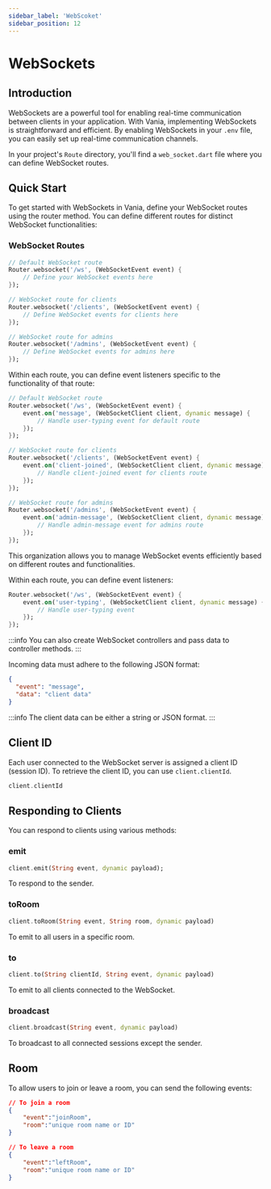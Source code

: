 ```yaml
---
sidebar_label: 'WebScoket'
sidebar_position: 12
---
```


# WebSockets

## Introduction

WebSockets are a powerful tool for enabling real-time communication between clients in your application. With Vania, implementing WebSockets is straightforward and efficient. By enabling WebSockets in your `.env` file, you can easily set up real-time communication channels.

In your project's `Route` directory, you'll find a `web_socket.dart` file where you can define WebSocket routes.

## Quick Start

To get started with WebSockets in Vania, define your WebSocket routes using the router method. You can define different routes for distinct WebSocket functionalities:

### WebSocket Routes

```dart
// Default WebSocket route
Router.websocket('/ws', (WebSocketEvent event) {
    // Define your WebSocket events here
});

// WebSocket route for clients
Router.websocket('/clients', (WebSocketEvent event) {
    // Define WebSocket events for clients here
});

// WebSocket route for admins
Router.websocket('/admins', (WebSocketEvent event) {
    // Define WebSocket events for admins here
});
```

Within each route, you can define event listeners specific to the functionality of that route:

```dart
// Default WebSocket route
Router.websocket('/ws', (WebSocketEvent event) {
    event.on('message', (WebSocketClient client, dynamic message) {
        // Handle user-typing event for default route
    });
});

// WebSocket route for clients
Router.websocket('/clients', (WebSocketEvent event) {
    event.on('client-joined', (WebSocketClient client, dynamic message) {
        // Handle client-joined event for clients route
    });
});

// WebSocket route for admins
Router.websocket('/admins', (WebSocketEvent event) {
    event.on('admin-message', (WebSocketClient client, dynamic message) {
        // Handle admin-message event for admins route
    });
});
```

This organization allows you to manage WebSocket events efficiently based on different routes and functionalities.

Within each route, you can define event listeners:

```dart
Router.websocket('/ws', (WebSocketEvent event) {
    event.on('user-typing', (WebSocketClient client, dynamic message) {
        // Handle user-typing event
    });
});
```

:::info
You can also create WebSocket controllers and pass data to controller methods.
:::

Incoming data must adhere to the following JSON format:

```json
{
  "event": "message",
  "data": "client data"
}
```

:::info
The client data can be either a string or JSON format.
:::

## Client ID

Each user connected to the WebSocket server is assigned a client ID (session ID). To retrieve the client ID, you can use `client.clientId`.

```dart
client.clientId
```

## Responding to Clients

You can respond to clients using various methods:

### emit

```dart
client.emit(String event, dynamic payload);
```

To respond to the sender.

### toRoom

```dart
client.toRoom(String event, String room, dynamic payload)
```

To emit to all users in a specific room.

### to

```dart
client.to(String clientId, String event, dynamic payload)
```

To emit to all clients connected to the WebSocket.

### broadcast

```dart
client.broadcast(String event, dynamic payload)
```

To broadcast to all connected sessions except the sender.

## Room

To allow users to join or leave a room, you can send the following events:

```json
// To join a room
{
    "event":"joinRoom",
    "room":"unique room name or ID"
}

// To leave a room
{
    "event":"leftRoom",
    "room":"unique room name or ID"
}
```
